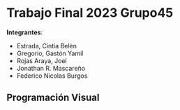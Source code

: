 # Trabajo Final 2023 Grupo45

**Integrantes**:

- Estrada, Cintia Belèn
- Gregorio, Gastón Yamil
- Rojas Araya, Joel
-  Jonathan R. Mascareño
-  Federico Nicolas Burgos
## Programación Visual
